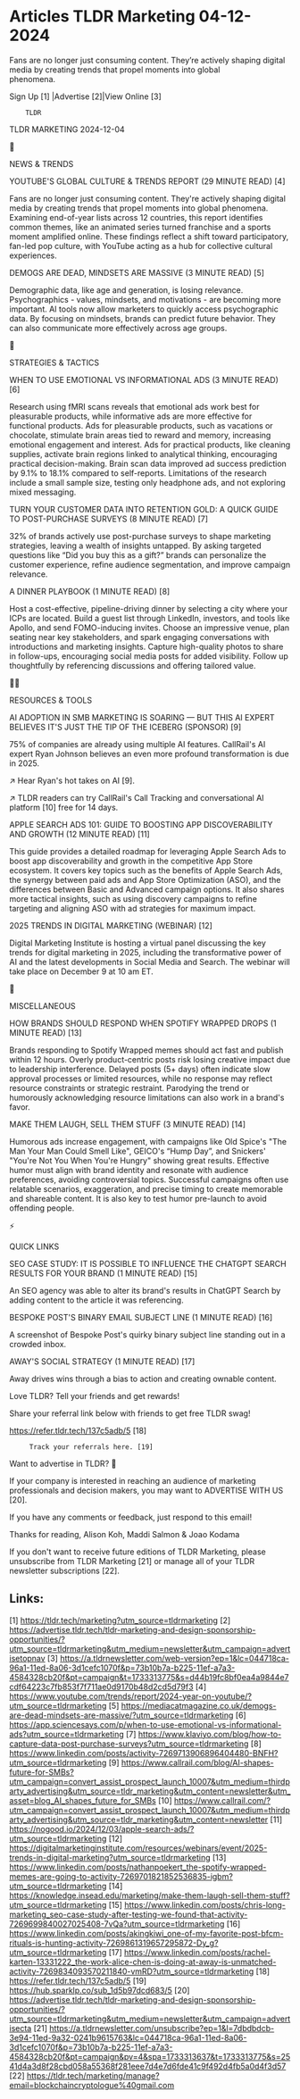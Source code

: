 # Articles TLDR Marketing 04-12-2024

Fans are no longer just consuming content. They’re actively shaping
digital media by creating trends that propel moments into global
phenomena. ‌ ‌ ‌ ‌ ‌ ‌ ‌ ‌ ‌ ‌ ‌ ‌ ‌ ‌ ‌ ‌ ‌ ‌ ‌ ‌ ‌ ‌ ‌ ‌ ‌ ‌  ‌ ‌ ‌ ‌ ‌ ‌ ‌ ‌ ‌ ‌ ‌ ‌ ‌ ‌ ‌ ‌ ‌ ‌ ‌ ‌ ‌ ‌ ‌ ‌ ‌ ‌ 


 Sign Up [1] |Advertise [2]|View Online [3] 

		TLDR 

TLDR MARKETING 2024-12-04

📱 

NEWS & TRENDS

 YOUTUBE'S GLOBAL CULTURE & TRENDS REPORT (29 MINUTE READ) [4] 

 Fans are no longer just consuming content. They're actively shaping
digital media by creating trends that propel moments into global
phenomena. Examining end-of-year lists across 12 countries, this
report identifies common themes, like an animated series turned
franchise and a sports moment amplified online. These findings reflect
a shift toward participatory, fan-led pop culture, with YouTube acting
as a hub for collective cultural experiences. 

 DEMOGS ARE DEAD, MINDSETS ARE MASSIVE (3 MINUTE READ) [5] 

 Demographic data, like age and generation, is losing relevance.
Psychographics - values, mindsets, and motivations - are becoming more
important. AI tools now allow marketers to quickly access
psychographic data. By focusing on mindsets, brands can predict future
behavior. They can also communicate more effectively across age
groups. 

🚀 

STRATEGIES & TACTICS

 WHEN TO USE EMOTIONAL VS INFORMATIONAL ADS (3 MINUTE READ) [6] 

 Research using fMRI scans reveals that emotional ads work best for
pleasurable products, while informative ads are more effective for
functional products. Ads for pleasurable products, such as vacations
or chocolate, stimulate brain areas tied to reward and memory,
increasing emotional engagement and interest. Ads for practical
products, like cleaning supplies, activate brain regions linked to
analytical thinking, encouraging practical decision-making. Brain scan
data improved ad success prediction by 9.1% to 18.1% compared to
self-reports. Limitations of the research include a small sample size,
testing only headphone ads, and not exploring mixed messaging. 

 TURN YOUR CUSTOMER DATA INTO RETENTION GOLD: A QUICK GUIDE TO
POST-PURCHASE SURVEYS (8 MINUTE READ) [7] 

 32% of brands actively use post-purchase surveys to shape marketing
strategies, leaving a wealth of insights untapped. By asking targeted
questions like “Did you buy this as a gift?” brands can
personalize the customer experience, refine audience segmentation, and
improve campaign relevance. 

 A DINNER PLAYBOOK (1 MINUTE READ) [8] 

 Host a cost-effective, pipeline-driving dinner by selecting a city
where your ICPs are located. Build a guest list through LinkedIn,
investors, and tools like Apollo, and send FOMO-inducing invites.
Choose an impressive venue, plan seating near key stakeholders, and
spark engaging conversations with introductions and marketing
insights. Capture high-quality photos to share in follow-ups,
encouraging social media posts for added visibility. Follow up
thoughtfully by referencing discussions and offering tailored value. 

🧑‍💻 

RESOURCES & TOOLS

 AI ADOPTION IN SMB MARKETING IS SOARING — BUT THIS AI EXPERT
BELIEVES IT'S JUST THE TIP OF THE ICEBERG (SPONSOR) [9] 

 75% of companies are already using multiple AI features. CallRail's
AI expert Ryan Johnson believes an even more profound transformation
is due in 2025.

↗️ Hear Ryan's hot takes on AI [9].

↗️ TLDR readers can try CallRail's Call Tracking and
conversational AI platform [10] free for 14 days.

 APPLE SEARCH ADS 101: GUIDE TO BOOSTING APP DISCOVERABILITY AND
GROWTH (12 MINUTE READ) [11] 

 This guide provides a detailed roadmap for leveraging Apple Search
Ads to boost app discoverability and growth in the competitive App
Store ecosystem. It covers key topics such as the benefits of Apple
Search Ads, the synergy between paid ads and App Store Optimization
(ASO), and the differences between Basic and Advanced campaign
options. It also shares more tactical insights, such as using
discovery campaigns to refine targeting and aligning ASO with ad
strategies for maximum impact. 

 2025 TRENDS IN DIGITAL MARKETING (WEBINAR) [12] 

 Digital Marketing Institute is hosting a virtual panel discussing the
key trends for digital marketing in 2025, including the transformative
power of AI and the latest developments in Social Media and Search.
The webinar will take place on December 9 at 10 am ET. 

🎁 

MISCELLANEOUS

 HOW BRANDS SHOULD RESPOND WHEN SPOTIFY WRAPPED DROPS (1 MINUTE READ)
[13] 

 Brands responding to Spotify Wrapped memes should act fast and
publish within 12 hours. Overly product-centric posts risk losing
creative impact due to leadership interference. Delayed posts (5+
days) often indicate slow approval processes or limited resources,
while no response may reflect resource constraints or strategic
restraint. Parodying the trend or humorously acknowledging resource
limitations can also work in a brand's favor. 

 MAKE THEM LAUGH, SELL THEM STUFF (3 MINUTE READ) [14] 

 Humorous ads increase engagement, with campaigns like Old Spice's
"The Man Your Man Could Smell Like", GEICO's “Hump Day”, and
Snickers' "You're Not You When You're Hungry" showing great results.
Effective humor must align with brand identity and resonate with
audience preferences, avoiding controversial topics. Successful
campaigns often use relatable scenarios, exaggeration, and precise
timing to create memorable and shareable content. It is also key to
test humor pre-launch to avoid offending people. 

⚡ 

QUICK LINKS

 SEO CASE STUDY: IT IS POSSIBLE TO INFLUENCE THE CHATGPT SEARCH
RESULTS FOR YOUR BRAND (1 MINUTE READ) [15] 

 An SEO agency was able to alter its brand's results in ChatGPT Search
by adding content to the article it was referencing. 

 BESPOKE POST'S BINARY EMAIL SUBJECT LINE (1 MINUTE READ) [16] 

 A screenshot of Bespoke Post's quirky binary subject line standing
out in a crowded inbox. 

 AWAY'S SOCIAL STRATEGY (1 MINUTE READ) [17] 

 Away drives wins through a bias to action and creating ownable
content. 

Love TLDR? Tell your friends and get rewards!

 Share your referral link below with friends to get free TLDR swag! 

 https://refer.tldr.tech/137c5adb/5 [18] 

		 Track your referrals here. [19] 

Want to advertise in TLDR? 📰

 If your company is interested in reaching an audience of marketing
professionals and decision makers, you may want to ADVERTISE WITH US
[20]. 

 If you have any comments or feedback, just respond to this email! 

Thanks for reading, 
Alison Koh, Maddi Salmon & Joao Kodama 

If you don't want to receive future editions of TLDR Marketing, please
unsubscribe from TLDR Marketing [21] or manage all of your TLDR
newsletter subscriptions [22]. 

 

Links:
------
[1] https://tldr.tech/marketing?utm_source=tldrmarketing
[2] https://advertise.tldr.tech/tldr-marketing-and-design-sponsorship-opportunities/?utm_source=tldrmarketing&utm_medium=newsletter&utm_campaign=advertisetopnav
[3] https://a.tldrnewsletter.com/web-version?ep=1&lc=044718ca-96a1-11ed-8a06-3d1cefc1070f&p=73b10b7a-b225-11ef-a7a3-4584328cb20f&pt=campaign&t=1733313775&s=d44b19fc8bf0ea4a9844e7cdf64223c7fb853f7f711ae0d9170b48d2cd5d79f3
[4] https://www.youtube.com/trends/report/2024-year-on-youtube/?utm_source=tldrmarketing
[5] https://mediacatmagazine.co.uk/demogs-are-dead-mindsets-are-massive/?utm_source=tldrmarketing
[6] https://app.sciencesays.com/p/when-to-use-emotional-vs-informational-ads?utm_source=tldrmarketing
[7] https://www.klaviyo.com/blog/how-to-capture-data-post-purchase-surveys?utm_source=tldrmarketing
[8] https://www.linkedin.com/posts/activity-7269713906896404480-BNFH?utm_source=tldrmarketing
[9] https://www.callrail.com/blog/AI-shapes-future-for-SMBs?utm_campaign=convert_assist_prospect_launch_10007&utm_medium=thirdparty_advertising&utm_source=tldr_marketing&utm_content=newsletter&utm_asset=blog_AI_shapes_future_for_SMBs
[10] https://www.callrail.com/?utm_campaign=convert_assist_prospect_launch_10007&utm_medium=thirdparty_advertising&utm_source=tldr_marketing&utm_content=newsletter
[11] https://nogood.io/2024/12/03/apple-search-ads/?utm_source=tldrmarketing
[12] https://digitalmarketinginstitute.com/resources/webinars/event/2025-trends-in-digital-marketing?utm_source=tldrmarketing
[13] https://www.linkedin.com/posts/nathanpoekert_the-spotify-wrapped-memes-are-going-to-activity-7269701821852536835-igbm?utm_source=tldrmarketing
[14] https://knowledge.insead.edu/marketing/make-them-laugh-sell-them-stuff?utm_source=tldrmarketing
[15] https://www.linkedin.com/posts/chris-long-marketing_seo-case-study-after-testing-we-found-that-activity-7269699840027025408-7vQa?utm_source=tldrmarketing
[16] https://www.linkedin.com/posts/akingkiwi_one-of-my-favorite-post-bfcm-rituals-is-hunting-activity-7269861319657295872-Dy_g?utm_source=tldrmarketing
[17] https://www.linkedin.com/posts/rachel-karten-13331222_the-work-alice-chen-is-doing-at-away-is-unmatched-activity-7269834093570211840-vmRD?utm_source=tldrmarketing
[18] https://refer.tldr.tech/137c5adb/5
[19] https://hub.sparklp.co/sub_1d5b97dcd683/5
[20] https://advertise.tldr.tech/tldr-marketing-and-design-sponsorship-opportunities/?utm_source=tldrmarketing&utm_medium=newsletter&utm_campaign=advertisecta
[21] https://a.tldrnewsletter.com/unsubscribe?ep=1&l=7dbdbdcb-3e94-11ed-9a32-0241b9615763&lc=044718ca-96a1-11ed-8a06-3d1cefc1070f&p=73b10b7a-b225-11ef-a7a3-4584328cb20f&pt=campaign&pv=4&spa=1733313637&t=1733313775&s=2541d4a3d8f28cbd058a55368f281eee7d4e7d6fde41c9f492d4fb5a0d4f3d57
[22] https://tldr.tech/marketing/manage?email=blockchaincryptologue%40gmail.com